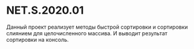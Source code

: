 # NET.S.2020.01
Данный проект реализует методы быстрой сортировки и сортировки слиянием для целочисленного массива. И выводит результат сортировки на консоль.
